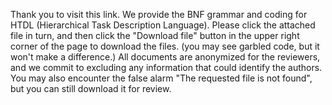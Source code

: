 Thank you to visit this link. We provide the BNF grammar and coding for HTDL (Hierarchical Task Description Language). Please click the attached file in turn, and then click the "Download file" button in the upper right corner of the page to download the files. (you may see garbled code, but it won't make a difference.) 
All documents are anonymized for the reviewers, and we commit to excluding any information that could identify the authors.
You may also encounter the false alarm "The requested file is not found", but you can still download it for review.
